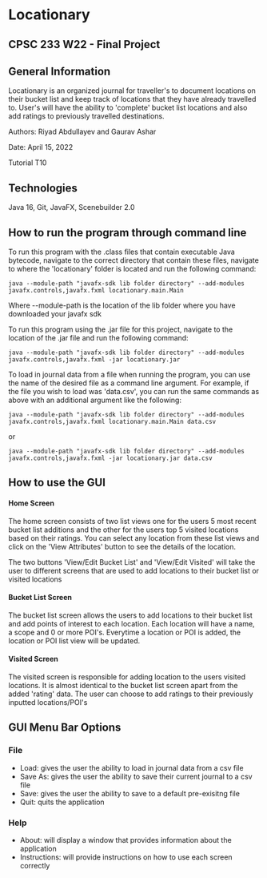 # Locationary
## CPSC 233 W22 - Final Project 

## General Information
Locationary is an organized journal for traveller's to
document locations on their bucket list and keep track of 
locations that they have already travelled to. User's will
have the ability to 'complete' bucket list locations and
also add ratings to previously travelled destinations.

Authors: Riyad Abdullayev and Gaurav Ashar

Date: April 15, 2022

Tutorial T10



## Technologies
Java 16, Git, JavaFX, Scenebuilder 2.0



## How to run the program through command line
To run this program with the .class files that contain 
executable Java bytecode, navigate to the correct directory
that contain these files, navigate to where the 'locationary'
folder is located and run the following command:

`java --module-path "javafx-sdk lib folder directory"
--add-modules javafx.controls,javafx.fxml locationary.main.Main`

Where --module-path is the location of the
lib folder where you have downloaded your javafx sdk




To run this program using the .jar file for this project, 
navigate to the location of the .jar file and run the
following command:

`java --module-path "javafx-sdk lib folder directory"
--add-modules javafx.controls,javafx.fxml -jar locationary.jar`

To load in journal data from a file when running the program,
you can use the name of the desired file as a command line argument.
For example, if the file you wish to load was 'data.csv',
you can run the same commands as above with an additional argument like the following:

`java --module-path "javafx-sdk lib folder directory"
--add-modules javafx.controls,javafx.fxml locationary.main.Main data.csv`

or

`java --module-path "javafx-sdk lib folder directory"
--add-modules javafx.controls,javafx.fxml -jar locationary.jar data.csv`


## How to use the GUI
#### Home Screen
The home screen consists of two list views one for the 
users 5 most recent bucket list additions and the other
for the users top 5 visited locations based on their ratings.
You can select any location from these list views and click
on the 'View Attributes' button to see the details of the
location.

The two buttons 'View/Edit Bucket List' and 'View/Edit Visited' 
will take the user to different screens that are used
to add locations to their bucket list or visited locations

#### Bucket List Screen
The bucket list screen allows the users to add locations 
to their bucket list and add points of interest to each
location. Each location will have a name, a scope and
0 or more POI's. Everytime a location or POI is added,
the location or POI list view will be updated.


#### Visited Screen
The visited screen is responsible for adding location to 
the users visited locations. It is almost identical to the
bucket list screen apart from the added 'rating' data. The
user can choose to add ratings to their previously inputted
locations/POI's



## GUI Menu Bar Options
### File
* Load: gives the user the ability to load in journal data from a csv file
* Save As: gives the user the ability to save their current journal to a csv file
* Save: gives the user the ability to save to a default pre-exisitng file
* Quit: quits the application

### Help
* About: will display a window that provides information about the application
* Instructions: will provide instructions on how to use each screen correctly